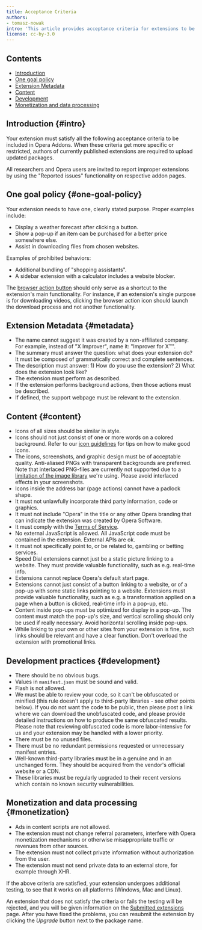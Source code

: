 ```yaml
---
title: Acceptance Criteria
authors:
- tomasz-nowak
intro: 'This article provides acceptance criteria for extensions to be published in Opera Addons.'
license: cc-by-3.0
---
```


## Contents

- [Introduction](#intro)
- [One goal policy](#one-goal-policy)
- [Extension Metadata](#metadata)
- [Content](#content)
- [Development](#development)
- [Monetization and data processing](#monetization)

## Introduction {#intro}

Your extension must satisfy all the following acceptance criteria to be included in Opera Addons. When these criteria get more specific or restricted, authors of currently published extensions are required to upload updated packages.

All researchers and Opera users are invited to report improper extensions by using the "Reported issues" functionality on respective addon pages.

## One goal policy {#one-goal-policy}

Your extension needs to have one, clearly stated purpose. Proper examples include:
- Display a weather forecast after clicking a button.
- Show a pop-up if an item can be purchased for a better price somewhere else.
- Assist in downloading files from chosen websites.

Examples of prohibited behaviors:
- Additional bundling of "shopping assistants".
- A sidebar extension with a calculator includes a website blocker.

The [browser action button](https://developer.chrome.com/extensions/browserAction) should only serve as a shortcut to the extension's main functionality. For instance, if an extension's single purpose is for downloading videos, clicking the browser action icon should launch the download process and not another functionality.

## Extension Metadata {#metadata}

- The name cannot suggest it was created by a non-affiliated company. For example, instead of "X Improver", name it: "Improver for X™".
- The summary must answer the question: what does your extension do? It must be composed of grammatically correct and complete sentences.
- The description must answer: 1) How do you use the extension? 2) What does the extension look like?
- The extension must perform as described.
- If the extension performs background actions, then those actions must be described.
- If defined, the support webpage must be relevant to the extension.

## Content {#content}

- Icons of all sizes should be similar in style.
- Icons should not just consist of one or more words on a colored background. Refer to our [icon guidelines](/extensions/effective-icons/) for tips on how to make good icons.
- The icons, screenshots, and graphic design must be of acceptable quality. Anti-aliased PNGs with transparent backgrounds are preferred. Note that interlaced PNG-files are currently not supported due to a [limitation of the image library](http://effbot.org/imagingbook/format-png.htm) we're using. Please avoid interlaced effects in your screenshots.
- Icons inside the address bar (page actions) cannot have a padlock shape.
- It must not unlawfully incorporate third party information, code or graphics.
- It must not include "Opera" in the title or any other Opera branding that can indicate the extension was created by Opera Software.
- It must comply with the [Terms of Service](https://addons.opera.com/developer/terms/).
- No external JavaScript is allowed. All JavaScript code must be contained in the extension. External APIs are ok.
- It must not specifically point to, or be related to, gambling or betting services. 
- Speed Dial extensions cannot just be a static picture linking to a website. They must provide valuable functionality, such as e.g. real-time info.
- Extensions cannot replace Opera's default start page.
- Extensions cannot just consist of a button linking to a website, or of a pop-up with some static links pointing to a website. Extensions must provide valuable functionality, such as e.g. a transformation applied on a page when a button is clicked, real-time info in a pop-up, etc.
- Content inside pop-ups must be optimized for display in a pop-up. The content must match the pop-up's size, and vertical scrolling should only be used if really necessary. Avoid horizontal scrolling inside pop-ups.
- While linking to your own or other sites from your extension is fine, such links should be relevant and have a clear function. Don't overload the extension with promotional links.

## Development practices {#development}

- There should be no obvious bugs.
- Values in `manifest.json` must be sound and valid.
- Flash is not allowed.
- We must be able to review your code, so it can't be obfuscated or minified (this rule doesn't apply to third-party libraries - see other points below). If you do not want the code to be public, then please post a link where we can download the unobfuscated code, and please provide detailed instructions on how to produce the same obfuscated results. Please note that reviewing obfuscated code is more labor-intensive for us and your extension may be handled with a lower priority.
- There must be no unused files.
- There must be no redundant permissions requested or unnecessary manifest entries.
- Well-known third-party libraries must be in a genuine and in an unchanged form. They should be acquired from the vendor's official website or a CDN.
- These libraries must be regularly upgraded to their recent versions which contain no known security vulnerabilities.

## Monetization and data processing {#monetization}

- Ads in content scripts are not allowed.
- The extension must not change referral parameters, interfere with Opera monetization mechanisms or otherwise misappropriate traffic or revenues from other sources.
- The extension must not collect private information without authorization from the user.
- The extension must not send private data to an external store, for example through XHR.

If the above criteria are satisfied, your extension undergoes additional testing, to see that it works on all platforms (Windows, Mac and Linux).

An extension that does not satisfy the criteria or fails the testing will be rejected, and you will be given information on the [Submitted extensions](https://addons.opera.com/developer/) page. After you have fixed the problems, you can resubmit the extension by clicking the _Upgrade_ button next to the package name.
